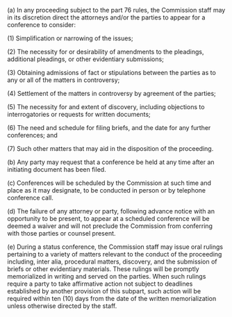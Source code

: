 (a) In any proceeding subject to the part 76 rules, the Commission staff may in its discretion direct the attorneys and/or the parties to appear for a conference to consider:

(1) Simplification or narrowing of the issues;

(2) The necessity for or desirability of amendments to the pleadings, additional pleadings, or other evidentiary submissions;

(3) Obtaining admissions of fact or stipulations between the parties as to any or all of the matters in controversy;

(4) Settlement of the matters in controversy by agreement of the parties;

(5) The necessity for and extent of discovery, including objections to interrogatories or requests for written documents;

(6) The need and schedule for filing briefs, and the date for any further conferences; and

(7) Such other matters that may aid in the disposition of the proceeding.

(b) Any party may request that a conference be held at any time after an initiating document has been filed.

(c) Conferences will be scheduled by the Commission at such time and place as it may designate, to be conducted in person or by telephone conference call.

(d) The failure of any attorney or party, following advance notice with an opportunity to be present, to appear at a scheduled conference will be deemed a waiver and will not preclude the Commission from conferring with those parties or counsel present.

(e) During a status conference, the Commission staff may issue oral rulings pertaining to a variety of matters relevant to the conduct of the proceeding including, inter alia, procedural matters, discovery, and the submission of briefs or other evidentiary materials. These rulings will be promptly memorialized in writing and served on the parties. When such rulings require a party to take affirmative action not subject to deadlines established by another provision of this subpart, such action will be required within ten (10) days from the date of the written memorialization unless otherwise directed by the staff.


